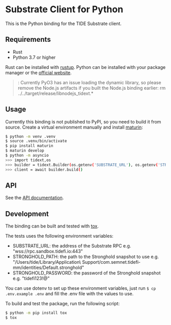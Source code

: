 # Substrate Client for Python

This is the Python binding for the TIDE Substrate client.

## Requirements

- Rust
- Python 3.7 or higher

Rust can be installed with [rustup](https://rustup.rs/).
Python can be installed with your package manager or the [official website](https://www.python.org/downloads/).

> : Currently PyO3 has an issue loading the dynamic library, so please remove the Node.js artifacts if you built the Node.js binding earlier: rm ../../target/release/libnodejs_tidext.\*

## Usage

Currently this binding is not published to PyPI, so you need to build it from source.
Create a virtual environment manually and install [maturin](https://github.com/PyO3/maturin):

```bash
$ python -m venv .venv
$ source .venv/bin/activate
$ pip install maturin
$ maturin develop
$ python -m asyncio
>>> import tidext,os
>>> builder = tidext.Builder(os.getenv('SUBSTRATE_URL'), os.getenv('STRONGHOLD_PATH'), os.getenv('STRONGHOLD_PASSWORD'))
>>> client = await builder.build()
```

## API

See the [API documentation](./api.md).

## Development

The binding can be built and tested with [tox](https://tox.wiki/en/latest/index.html).

The tests uses the following environment variables:

- SUBSTRATE_URL: the address of the Substrate RPC e.g. "wss://rpc.sandbox.tidefi.io:443"
- STRONGHOLD_PATH: the path to the Stronghold snapshot to use e.g. "/Users/tide/Library/Application\ Support/com.semnet.tidefi-mm/identities/Default.stronghold"
- STRONGHOLD_PASSWORD: the password of the Stronghold snapshot e.g. "tidefi123!@"

You can use dotenv to set up these environment variables, just run `$ cp .env.example .env` and fill the .env file with the values to use.

To build and test the package, run the following script:

```bash
$ python -m pip install tox
$ tox
```
